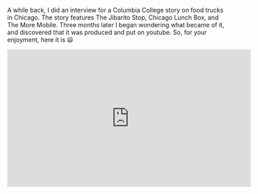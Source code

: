 A while back, I did an interview for a Columbia College story on food trucks in Chicago. The story features The Jibarito Stop, Chicago Lunch Box, and The More Mobile. Three months later I began wondering what became of it, and discovered that it was produced and put on youtube. So, for your enjoyment, here it is 😃

<iframe width="560" height="315" src="https://www.youtube.com/embed/DsnVT_R3o6k" frameborder="0" allow="autoplay; encrypted-media" allowfullscreen></iframe>